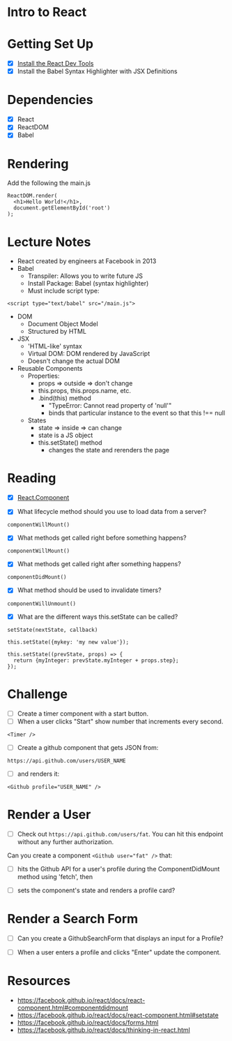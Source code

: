 # Intro to React

# Getting Set Up

- [x] [Install the React Dev Tools](https://chrome.google.com/webstore/detail/react-developer-tools/fmkadmapgofadopljbjfkapdkoienihi/related)
- [x] Install the Babel Syntax Highlighter with JSX Definitions

# Dependencies

- [x] React
- [x] ReactDOM
- [x] Babel

# Rendering

Add the following the main.js

```
ReactDOM.render(
  <h1>Hello World!</h1>,
  document.getElementById('root')
);
```

# Lecture Notes

- React created by engineers at Facebook in 2013
- Babel
    - Transpiler: Allows you to write future JS
    - Install Package: Babel (syntax highlighter)
    - Must include script type: 
```
<script type="text/babel" src="/main.js">
```
- DOM
    - Document Object Model
    - Structured by HTML
- JSX
    - 'HTML-like' syntax
    - Virtual DOM: DOM rendered by JavaScript
    - Doesn't change the actual DOM
- Reusable Components 
    - Properties:
        - props => outside => don't change
        - this.props, this.props.name, etc. 
        - .bind(this) method
            - "TypeError: Cannot read property of 'null'"
            - binds that particular instance to the event so that this !== null
    - States
        - state => inside => can change
        - state is a JS object
        - this.setState() method
            - changes the state and rerenders the page

# Reading

- [x] [React.Component](https://facebook.github.io/react/docs/react-component.html)

- [x] What lifecycle method should you use to load data from a server?
```
componentWillMount()
```

- [x] What methods get called right before something happens?
```
componentWillMount()
```

- [x] What methods get called right after something happens?
```
componentDidMount()

```

- [x] What method should be used to invalidate timers?
```
componentWillUnmount()
```

- [x] What are the different ways this.setState can be called?
```
setState(nextState, callback)
```
```
this.setState({mykey: 'my new value'});
```
```
this.setState((prevState, props) => {
  return {myInteger: prevState.myInteger + props.step};
});
```

# Challenge

- [ ] Create a timer component with a start button.
- [ ] When a user clicks "Start" show number that increments every second.
```
<Timer />
```
- [ ] Create a github component that gets JSON from:
```
https://api.github.com/users/USER_NAME
```
- [ ] and renders it:
```
<Github profile="USER_NAME" />
```

# Render a User

- [ ] Check out `https://api.github.com/users/fat`. You can hit this endpoint without any further authorization.

Can you create a component `<Github user="fat" />` that:

- [ ] hits the Github API for a user's profile during the ComponentDidMount method using 'fetch', then

- [ ] sets the component's state and renders a profile card?

# Render a Search Form

- [ ] Can you create a GithubSearchForm that displays an input for a Profile?

- [ ] When a user enters a profile and clicks "Enter" update the <Github /> component.

# Resources

- https://facebook.github.io/react/docs/react-component.html#componentdidmount
- https://facebook.github.io/react/docs/react-component.html#setstate
- https://facebook.github.io/react/docs/forms.html
- https://facebook.github.io/react/docs/thinking-in-react.html



